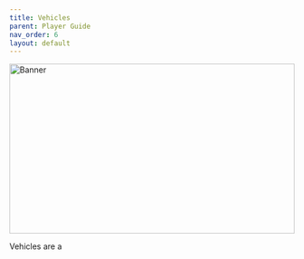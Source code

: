 ```yaml
---
title: Vehicles        
parent: Player Guide
nav_order: 6
layout: default
---
```


<img src="https://jamio.github.io/JM_MissionFrameworkDocs/docs/assets/vehicles.png" alt="Banner" style="width: 100%; max-height: 300px; object-fit: cover;" />

Vehicles are a 
